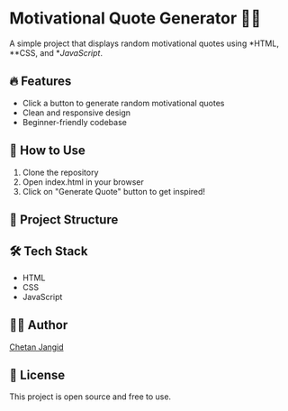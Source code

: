 # Motivational Quote Generator 💬✨

A simple project that displays random motivational quotes using *HTML, **CSS, and **JavaScript*.

## 🔥 Features

- Click a button to generate random motivational quotes
- Clean and responsive design
- Beginner-friendly codebase


## 🚀 How to Use

1. Clone the repository
2. Open index.html in your browser
3. Click on "Generate Quote" button to get inspired!

## 📁 Project Structure
## 🛠️ Tech Stack

- HTML
- CSS
- JavaScript

## 👨‍💻 Author

[Chetan Jangid](https://github.com/chetan-j123)

## 📄 License

This project is open source and free to use.
